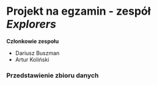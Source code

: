 # Projekt na egzamin - zespół *Explorers*

**Członkowie zespołu**

 - Dariusz Buszman
 - Artur Koliński
 
### Przedstawienie zbioru danych
